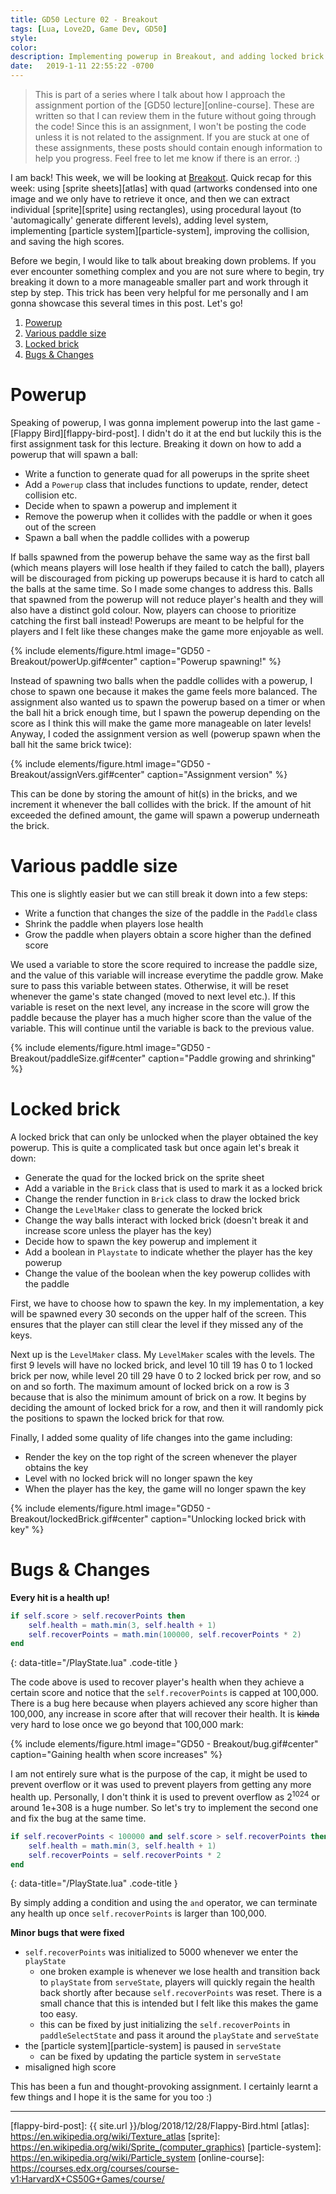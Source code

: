 ```yaml
--- 
title: GD50 Lecture 02 - Breakout
tags: [Lua, Love2D, Game Dev, GD50]
style: 
color: 
description: Implementing powerup in Breakout, and adding locked brick
date:   2019-1-11 22:55:22 -0700
---
```


> This is part of a series where I talk about how I approach the assignment portion of the [GD50 lecture][online-course]. These are written so that I can review them in the future without going through the code! Since this is an assignment, I won't be posting the code unless it is not related to the assignment. If you are stuck at one of these assignments, these posts should contain enough information to help you progress. Feel free to let me know if there is an error. :)

I am back! This week, we will be looking at [Breakout][breakout]. Quick recap for this week: using [sprite sheets][atlas] with quad (artworks condensed into one image and we only have to retrieve it once, and then we can extract individual [sprite][sprite] using rectangles), using procedural layout (to 'automagically' generate different levels), adding level system, implementing [particle system][particle-system], improving the collision, and saving the high scores.

Before we begin, I would like to talk about breaking down problems. If you ever encounter something complex and you are not sure where to begin, try breaking it down to a more manageable smaller part and work through it step by step. This trick has been very helpful for me personally and I am gonna showcase this several times in this post. Let's go!

1. [Powerup](#powerup)
2. [Various paddle size](#various-paddle-size)
3. [Locked brick](#locked-brick)
4. [Bugs & Changes](#bugs--changes)

# Powerup

Speaking of powerup, I was gonna implement powerup into the last game - [Flappy Bird][flappy-bird-post]. I didn't do it at the end but luckily this is the first assignment task for this lecture. Breaking it down on how to add a powerup that will spawn a ball:

- Write a function to generate quad for all powerups in the sprite sheet
- Add a `Powerup` class that includes functions to update, render, detect collision etc.
- Decide when to spawn a powerup and implement it
- Remove the powerup when it collides with the paddle or when it goes out of the screen
- Spawn a ball when the paddle collides with a powerup

If balls spawned from the powerup behave the same way as the first ball (which means players will lose health if they failed to catch the ball), players will be discouraged from picking up powerups because it is hard to catch all the balls at the same time. So I made some changes to address this. Balls that spawned from the powerup will not reduce player's health and they will also have a distinct gold colour. Now, players can choose to prioritize catching the first ball instead! Powerups are meant to be helpful for the players and I felt like these changes make the game more enjoyable as well.

{% include elements/figure.html image="GD50 - Breakout/powerUp.gif#center" caption="Powerup spawning!" %}

Instead of spawning two balls when the paddle collides with a powerup, I chose to spawn one because it makes the game feels more balanced. The assignment also wanted us to spawn the powerup based on a timer or when the ball hit a brick enough time, but I spawn the powerup depending on the score as I think this will make the game more manageable on later levels! Anyway, I coded the assignment version as well (powerup spawn when the ball hit the same brick twice):

{% include elements/figure.html image="GD50 - Breakout/assignVers.gif#center" caption="Assignment version" %}

This can be done by storing the amount of hit(s) in the bricks, and we increment it whenever the ball collides with the brick. If the amount of hit exceeded the defined amount, the game will spawn a powerup underneath the brick.

# Various paddle size

This one is slightly easier but we can still break it down into a few steps:

- Write a function that changes the size of the paddle in the `Paddle` class
- Shrink the paddle when players lose health
- Grow the paddle when players obtain a score higher than the defined score

We used a variable to store the score required to increase the paddle size, and the value of this variable will increase everytime the paddle grow. Make sure to pass this variable between states. Otherwise, it will be reset whenever the game's state changed (moved to next level etc.). If this variable is reset on the next level, any increase in the score will grow the paddle because the player has a much higher score than the value of the variable. This will continue until the variable is back to the previous value.

{% include elements/figure.html image="GD50 - Breakout/paddleSize.gif#center" caption="Paddle growing and shrinking" %}

# Locked brick

A locked brick that can only be unlocked when the player obtained the key powerup. This is quite a complicated task but once again let's break it down:

- Generate the quad for the locked brick on the sprite sheet
- Add a variable in the `Brick` class that is used to mark it as a locked brick
- Change the render function in `Brick` class to draw the locked brick
- Change the `LevelMaker` class to generate the locked brick
- Change the way balls interact with locked brick (doesn't break it and increase score unless the player has the key)
- Decide how to spawn the key powerup and implement it
- Add a boolean in `Playstate` to indicate whether the player has the key powerup
- Change the value of the boolean when the key powerup collides with the paddle

First, we have to choose how to spawn the key. In my implementation, a key will be spawned every 30 seconds on the upper half of the screen. This ensures that the player can still clear the level if they missed any of the keys.

Next up is the `LevelMaker` class. My `LevelMaker` scales with the levels. The first 9 levels will have no locked brick, and level 10 till 19 has 0 to 1 locked brick per now, while level 20 till 29 have 0 to 2 locked brick per row, and so on and so forth. The maximum amount of locked brick on a row is 3 because that is also the minimum amount of brick on a row. It begins by deciding the amount of locked brick for a row, and then it will randomly pick the positions to spawn the locked brick for that row.

Finally, I added some quality of life changes into the game including:

- Render the key on the top right of the screen whenever the player obtains the key
- Level with no locked brick will no longer spawn the key
- When the player has the key, the game will no longer spawn the key

{% include elements/figure.html image="GD50 - Breakout/lockedBrick.gif#center" caption="Unlocking locked brick with key" %}

# Bugs & Changes

**Every hit is a health up!**

```lua
if self.score > self.recoverPoints then
    self.health = math.min(3, self.health + 1)
    self.recoverPoints = math.min(100000, self.recoverPoints * 2)
end
```
{: data-title="/PlayState.lua" .code-title }

The code above is used to recover player's health when they achieve a certain score and notice that the `self.recoverPoints` is capped at 100,000. There is a bug here because when players achieved any score higher than 100,000, any increase in score after that will recover their health. It is ~~kinda~~ very hard to lose once we go beyond that 100,000 mark:

{% include elements/figure.html image="GD50 - Breakout/bug.gif#center" caption="Gaining health when score increases" %}

I am not entirely sure what is the purpose of the cap, it might be used to prevent overflow or it was used to prevent players from getting any more health up. Personally, I don't think it is used to prevent overflow as 2<sup>1024</sup> or around 1e+308 is a huge number. So let's try to implement the second one and fix the bug at the same time.

```lua
if self.recoverPoints < 100000 and self.score > self.recoverPoints then
    self.health = math.min(3, self.health + 1)
    self.recoverPoints = self.recoverPoints * 2
end
```
{: data-title="/PlayState.lua" .code-title }

By simply adding a condition and using the `and` operator, we can terminate any health up once `self.recoverPoints` is larger than 100,000.

**Minor bugs that were fixed**

- `self.recoverPoints` was initialized to 5000 whenever we enter the `playState`
  - one broken example is whenever we lose health and transition back to `playState` from `serveState`, players will quickly regain the health back shortly after because `self.recoverPoints` was reset. There is a small chance that this is intended but I felt like this makes the game too easy.
  - this can be fixed by just initializing the `self.recoverPoints` in `paddleSelectState` and pass it around the `playState` and `serveState`
- the [particle system][particle-system] is paused in `serveState`
  - can be fixed by updating the particle system in `serveState`
- misaligned high score

This has been a fun and thought-provoking assignment. I certainly learnt a few things and I hope it is the same for you too :)

---

[breakout]: https://en.wikipedia.org/wiki/Breakout_(video_game)
[flappy-bird-post]: {{ site.url }}/blog/2018/12/28/Flappy-Bird.html
[atlas]: https://en.wikipedia.org/wiki/Texture_atlas
[sprite]: https://en.wikipedia.org/wiki/Sprite_(computer_graphics)
[particle-system]: https://en.wikipedia.org/wiki/Particle_system
[online-course]: https://courses.edx.org/courses/course-v1:HarvardX+CS50G+Games/course/